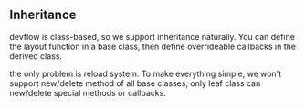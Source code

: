## Inheritance

devflow is class-based, so we support inheritance naturally. You can define the layout function in a base class, then define overrideable callbacks in the derived class.

the only problem is reload system. To make everything simple, we won't support new/delete method of all base classes, only leaf class can new/delete special methods or callbacks.


```Python

```